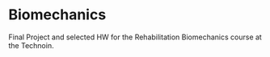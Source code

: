 # Biomechanics
Final Project and selected HW for the Rehabilitation Biomechanics course at the Technoin.
